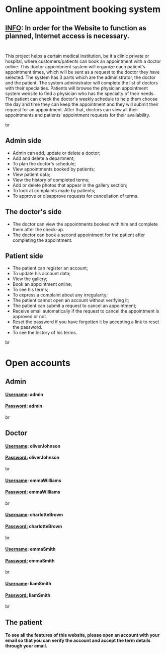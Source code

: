 # Online appointment booking system

## <u>INFO</u>: In order for the Website to function as planned, Internet access is necessary. <br> <br>

This project helps a certain medical institution, be it a clinic
private or hospital, where customers/patients can book an appointment with a doctor online. This doctor appointment system will organize each patient's appointment times, which will be sent as a request to the doctor they have selected. The system has 3 parts which are the administrator, the doctor and the patient. The system administrator will complete the list of doctors with their specialties. Patients will browse the physician appointment system website to find a physician who has the specialty of their needs. The patient can check the doctor's weekly schedule to help them choose the day and time they can keep the appointment and they will submit their request for an appointment. After that, doctors can view all their appointments and patients' appointment requests for their availability.

br

## Admin side
- Admin can add, update or delete a doctor;
- Add and delete a department;
- To plan the doctor's schedule;
- View appointments booked by patients;
- View patient data;
- View the history of completed terms;
- Add or delete photos that appear in the gallery section;
- To look at complaints made by patients;
- To approve or disapprove requests for cancellation of terms.

## The doctor's side
- The doctor can view the appointments booked with him and complete them after the check-up.
- The doctor can book a second appointment for the patient after completing the appointment.

## Patient side
- The patient can register an account;
- To update his account data;
- View the gallery;
- Book an appointment online;
- To see his terms;
- To express a complaint about any irregularity;
- The patient cannot open an account without verifying it;
- The patient can submit a request to cancel an appointment;
- Receive email automatically if the request to cancel the appointment is approved or not.
- Reset the password if you have forgotten it by accepting a link to reset the password.
- To see the history of his terms.

br

# Open accounts
## Admin
#### <u>Username</u>: admin
#### <u>Password</u>: admin
br

## Doctor
#### <u>Username</u>: oliverJohnson
#### <u>Password:</u> oliverJohnson
br

#### <u>Username</u>: emmaWilliams
#### <u>Password:</u> emmaWilliams
br

#### <u>Username</u>: charlotteBrown
#### <u>Password:</u> charlotteBrown
br

#### <u>Username</u>: emmaSmith
#### <u>Password:</u> emmaSmith
br

#### <u>Username</u>: liamSmith
#### <u>Password:</u> liamSmith

br

## The patient
#### To see all the features of this website, please open an account with your email so that you can verify the account and accept the term details through your email.